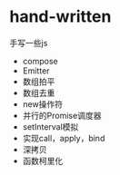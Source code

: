 # hand-written
手写一些js

- compose
- Emitter
- 数组拍平
- 数组去重
- new操作符
- 并行的Promise调度器
- setInterval模拟
- 实现call，apply，bind
- 深拷贝
- 函数柯里化
